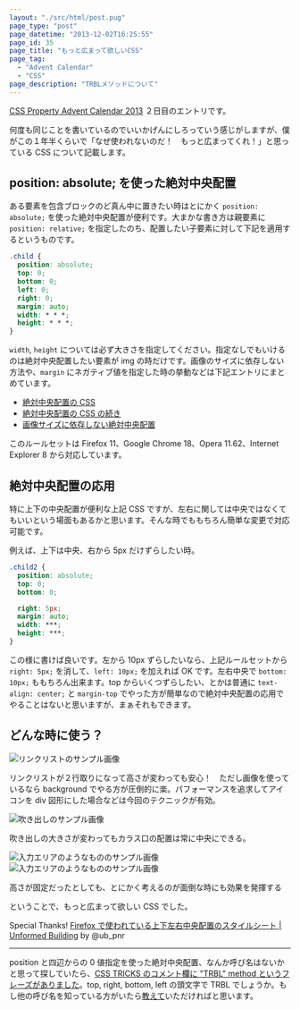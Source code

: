 ```yaml
---
layout: "./src/html/post.pug"
page_type: "post"
page_datetime: "2013-12-02T16:25:55"
page_id: 35
page_title: "もっと広まって欲しいCSS"
page_tag:
  - "Advent Calendar"
  - "CSS"
page_description: "TRBLメソッドについて"
---
```


[CSS Property Advent Calendar 2013](http://www.adventar.org/calendars/57) ２日目のエントリです。

何度も同じことを書いているのでいいかげんにしろっていう感じがしますが、僕がこの１年半くらいで「なぜ使われないのだ！　もっと広まってくれ！」と思っている CSS について記載します。

## position: absolute; を使った絶対中央配置

ある要素を包含ブロックのど真ん中に置きたい時はとにかく `position: absolute;` を使った絶対中央配置が便利です。大まかな書き方は親要素に `position: relative;` を指定したのち、配置したい子要素に対して下記を適用するというものです。

```css
.child {
  position: absolute;
  top: 0;
  bottom: 0;
  left: 0;
  right: 0;
  margin: auto;
  width: * * *;
  height: * * *;
}
```

`width`, `height` については必ず大きさを指定してください。指定なしでもいけるのは絶対中央配置したい要素が img の時だけです。画像のサイズに依存しない方法や、`margin` にネガティブ値を指定した時の挙動などは下記エントリにまとめています。

- [絶対中央配置の CSS](/archives/11.html)
- [絶対中央配置の CSS の続き](/archives/12.html)
- [画像サイズに依存しない絶対中央配置](/archives/29.html)

このルールセットは Firefox 11、Google Chrome 18、Opera 11.62、Internet Explorer 8 から対応しています。

## 絶対中央配置の応用

特に上下の中央配置が便利な上記 CSS ですが、左右に関しては中央ではなくてもいいという場面もあるかと思います。そんな時でももちろん簡単な変更で対応可能です。

例えば、上下は中央、右から 5px だけずらしたい時。

<!-- prettier-ignore -->
```css
.child2 {
  position: absolute;
  top: 0;
  bottom: 0;

  right: 5px;
  margin: auto;
  width: ***;
  height: ***;
}
```

この様に書けば良いです。左から 10px ずらしたいなら、上記ルールセットから `right: 5px;` を消して、`left: 10px;` を加えれば OK です。左右中央で `bottom: 10px;` ももちろん出来ます。top からいくつずらしたい、とかは普通に `text-align: center;` と `margin-top` でやった方が簡単なので絶対中央配置の応用でやることはないと思いますが、まぁそれもできます。

## どんな時に使う？

<img src="/img/lets-trbl-method/linklist.png" alt="リンクリストのサンプル画像" />

リンクリストが２行取りになって高さが変わっても安心！　ただし画像を使っているなら background でやる方が圧倒的に楽。パフォーマンスを追求してアイコンを div 図形にした場合などは今回のテクニックが有効。

<img src="/img/lets-trbl-method/bubble.png" alt="吹き出しのサンプル画像" />

吹き出しの大きさが変わってもカラス口の配置は常に中央にできる。

<img src="/img/lets-trbl-method/inline.png" alt="入力エリアのようなもののサンプル画像" />

<img src="/img/lets-trbl-method/slider.png" alt="入力エリアのようなもののサンプル画像" />

高さが固定だったとしても、とにかく考えるのが面倒な時にも効果を発揮する

ということで、もっと広まって欲しい CSS でした。

Special Thanks! [Firefox で使われている上下左右中央配置のスタイルシート | Unformed Building](http://unformedbuilding.com/articles/firefox-style-center-middle-aligned-css/) by @ub_pnr

---

position と四辺からの 0 値指定を使った絶対中央配置、なんか呼び名はないかと思って探していたら、[CSS TRICKS のコメント欄に "TRBL" method というフレーズがありました](http://css-tricks.com/centering-percentage-widthheight-elements/#comment-478226)。top, right, bottom, left の頭文字で TRBL でしょうか。もし他の呼び名を知っている方がいたら[教えて](https://twitter.com/o_ti)いただければと思います。
